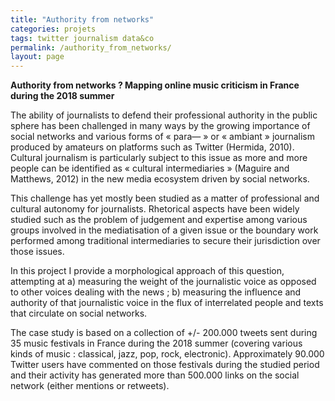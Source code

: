 ```yaml
---
title: "Authority from networks"
categories: projets
tags: twitter journalism data&co
permalink: /authority_from_networks/
layout: page
---
```


<b>Authority from networks ? Mapping online music criticism in France during the 2018 summer</b>

The ability of journalists to defend their professional authority in the public sphere has been challenged in many ways by the growing importance of social networks and various forms of « para— » or « ambiant » journalism produced by amateurs on platforms such as Twitter (Hermida, 2010). Cultural journalism is particularly subject to this issue as more and more people can be identified as « cultural intermediaries » (Maguire and Matthews, 2012) in the new media ecosystem driven by social networks.

This challenge has yet mostly been studied as a matter of professional and cultural autonomy for journalists. Rhetorical aspects have been widely studied such as the problem of judgement and expertise among various groups involved in the mediatisation of a given issue or the boundary work performed among traditional intermediaries to secure their jurisdiction over those issues.

In this project I provide a morphological approach of this question, attempting at a) measuring the weight of the journalistic voice as opposed to other voices dealing with the news ; b) measuring the influence and authority of that journalistic voice in the flux of interrelated people and texts that circulate on social networks.

The case study is based on a collection of +/- 200.000 tweets sent during 35 music festivals in France during the 2018 summer (covering various kinds of music : classical, jazz, pop, rock, electronic). Approximately 90.000 Twitter users have commented on those festivals during the studied period and their activity has generated more than 500.000 links on the social network (either mentions or retweets).
